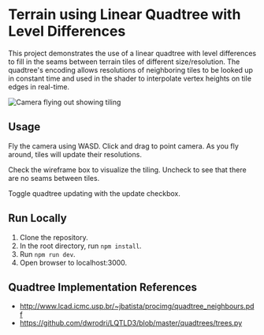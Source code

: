 # Terrain using Linear Quadtree with Level Differences

This project demonstrates the use of a linear quadtree with level differences to fill in the seams between terrain tiles of different size/resolution. The quadtree's encoding allows resolutions of neighboring tiles to be looked up in constant time and used in the shader to interpolate vertex heights on tile edges in real-time.

![Camera flying out showing tiling](flyout.gif)

## Usage

Fly the camera using WASD. Click and drag to point camera. As you fly around, tiles will update their resolutions. 

Check the wireframe box to visualize the tiling. Uncheck to see that there are no seams between tiles.

Toggle quadtree updating with the update checkbox.

## Run Locally

1. Clone the repository.
2. In the root directory, run `npm install`.
3. Run `npm run dev`.
4. Open browser to localhost:3000.

## Quadtree Implementation References

- http://www.lcad.icmc.usp.br/~jbatista/procimg/quadtree_neighbours.pdf
- https://github.com/dwrodri/LQTLD3/blob/master/quadtrees/trees.py
